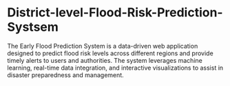 # District-level-Flood-Risk-Prediction-Systsem
The Early Flood Prediction System is a data-driven web application designed to predict flood risk levels across different regions and provide timely alerts to users and authorities. The system leverages machine learning, real-time data integration, and interactive visualizations to assist in disaster preparedness and management.
